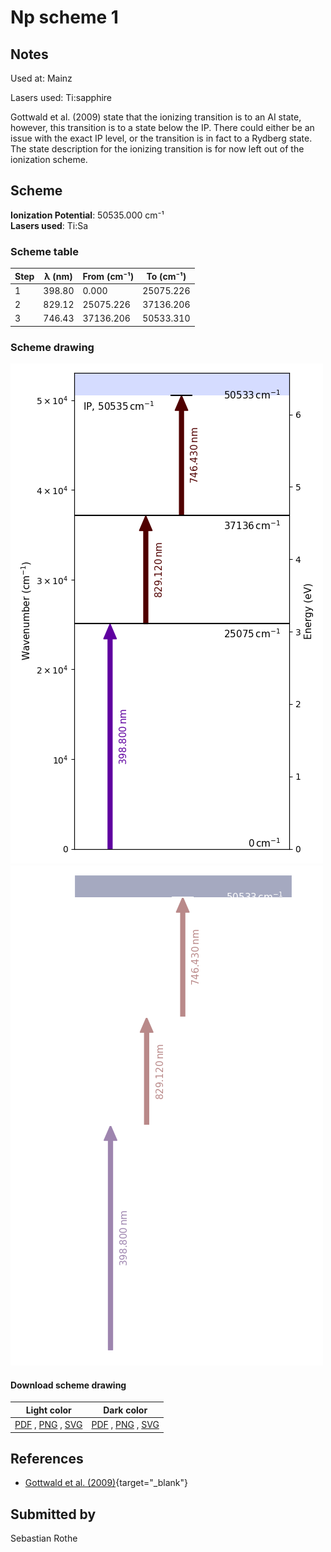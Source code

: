 # Np scheme 1

## Notes

Used at: Mainz

Lasers used: Ti:sapphire

Gottwald et al. (2009) state that the ionizing transition is to an AI state, however, this transition is to a state below the IP. There could either be an issue with the exact IP level, or the transition is in fact to a Rydberg state. The state description for the ionizing transition is for now left out of the ionization scheme.



## Scheme

**Ionization Potential**: 50535.000 cm⁻¹  
**Lasers used**: Ti:Sa

### Scheme table

| Step | λ (nm) | From (cm⁻¹) | To (cm⁻¹) |
| ---- | ------ | ----------- | --------- |
| 1    | 398.80 | 0.000       | 25075.226 |
| 2    | 829.12 | 25075.226   | 37136.206 |
| 3    | 746.43 | 37136.206   | 50533.310 |


### Scheme drawing

![np scheme, light mode](np-001/np-001-light.png#only-light)
![np scheme, dark mode](np-001/np-001-dark-web.png#only-dark)

#### Download scheme drawing

|                                            Light color                                            |                                           Dark color                                           |
| ------------------------------------------------------------------------------------------------- | ---------------------------------------------------------------------------------------------- |
| [PDF](np-001/np-001-light.pdf) , [PNG](np-001/np-001-light.png) , [SVG](np-001/np-001-light.svg)  | [PDF](np-001/np-001-dark.pdf) , [PNG](np-001/np-001-dark.png) , [SVG](np-001/np-001-dark.svg)  |


## References

  - [Gottwald et al. (2009)](https://doi.org/10.1063/1.3115590){target="_blank"}



## Submitted by

Sebastian Rothe

